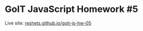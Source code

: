 # GoIT JavaScript Homework #5

Live site: [reshets.github.io/goit-js-hw-05](https://reshets.github.io/goit-js-hw-05/)
